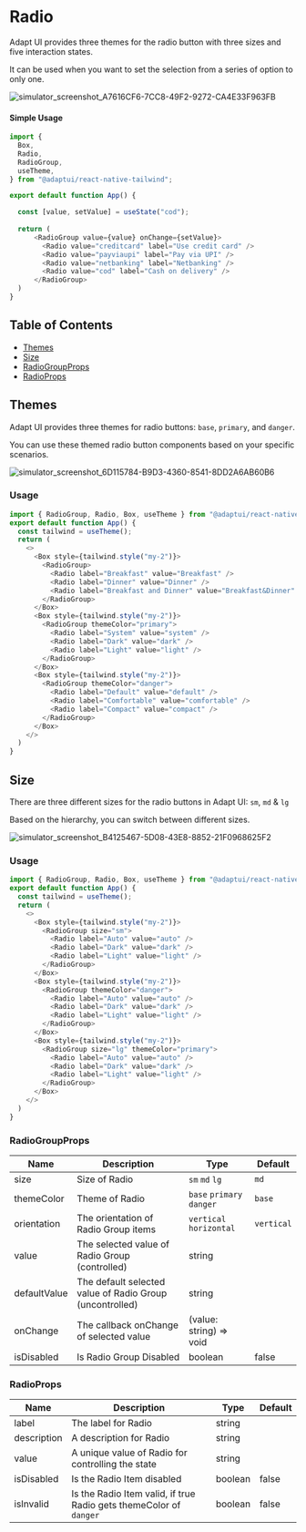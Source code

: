 # Radio

Adapt UI provides three themes for the radio button with three sizes and five
interaction states.

It can be used when you want to set the selection from a series of option to
only one.

![simulator_screenshot_A7616CF6-7CC8-49F2-9272-CA4E33F963FB](https://user-images.githubusercontent.com/35562287/203497847-8277987b-870b-4552-acd4-43eb6835b896.png)

#### Simple Usage

```js
import {
  Box,
  Radio,
  RadioGroup,
  useTheme,
} from "@adaptui/react-native-tailwind";

export default function App() {

  const [value, setValue] = useState("cod");
    
  return (
      <RadioGroup value={value} onChange={setValue}>
        <Radio value="creditcard" label="Use credit card" />
        <Radio value="payviaupi" label="Pay via UPI" />
        <Radio value="netbanking" label="Netbanking" />
        <Radio value="cod" label="Cash on delivery" />
      </RadioGroup>
  )
}

```

## Table of Contents

- [Themes](#themes)
- [Size](#size)
- [RadioGroupProps](#radiogroupprops)
- [RadioProps](#radioprops)

## Themes

Adapt UI provides three themes for radio buttons: `base`, `primary`, and
`danger`.

You can use these themed radio button components based on your specific
scenarios.

![simulator_screenshot_6D115784-B9D3-4360-8541-8DD2A6AB60B6](https://user-images.githubusercontent.com/35562287/203498297-b22cd3a2-f949-42d7-aad8-cea46ba42e3c.png)


### Usage

```js
import { RadioGroup, Radio, Box, useTheme } from "@adaptui/react-native-tailwind"
export default function App() {
  const tailwind = useTheme();
  return (
    <>
      <Box style={tailwind.style("my-2")}>
        <RadioGroup>
          <Radio label="Breakfast" value="Breakfast" />
          <Radio label="Dinner" value="Dinner" />
          <Radio label="Breakfast and Dinner" value="Breakfast&Dinner" />
        </RadioGroup>
      </Box>
      <Box style={tailwind.style("my-2")}>
        <RadioGroup themeColor="primary">
          <Radio label="System" value="system" />
          <Radio label="Dark" value="dark" />
          <Radio label="Light" value="light" />
        </RadioGroup>
      </Box>
      <Box style={tailwind.style("my-2")}>
        <RadioGroup themeColor="danger">
          <Radio label="Default" value="default" />
          <Radio label="Comfortable" value="comfortable" />
          <Radio label="Compact" value="compact" />
        </RadioGroup>
      </Box>
    </>
  )
}

```

## Size

There are three different sizes for the radio buttons in Adapt UI: `sm`, `md` &
`lg`

Based on the hierarchy, you can switch between different sizes.

![simulator_screenshot_B4125467-5D08-43E8-8852-21F0968625F2](https://user-images.githubusercontent.com/35562287/203498129-f78cadba-3b00-4792-95c0-6328a80ce7c9.png)


### Usage

```js
import { RadioGroup, Radio, Box, useTheme } from "@adaptui/react-native-tailwind"
export default function App() {
  const tailwind = useTheme();
  return (
    <>
      <Box style={tailwind.style("my-2")}>
        <RadioGroup size="sm">
          <Radio label="Auto" value="auto" />
          <Radio label="Dark" value="dark" />
          <Radio label="Light" value="light" />
        </RadioGroup>
      </Box>
      <Box style={tailwind.style("my-2")}>
        <RadioGroup themeColor="danger">
          <Radio label="Auto" value="auto" />
          <Radio label="Dark" value="dark" />
          <Radio label="Light" value="light" />
        </RadioGroup>
      </Box>
      <Box style={tailwind.style("my-2")}>
        <RadioGroup size="lg" themeColor="primary">
          <Radio label="Auto" value="auto" />
          <Radio label="Dark" value="dark" />
          <Radio label="Light" value="light" />
        </RadioGroup>
      </Box>
    </>
  )
}
```

### RadioGroupProps

| Name         | Description                                              | Type                      | Default    |
| ------------ | -------------------------------------------------------- | ------------------------- | ---------- |
| size         | Size of Radio                                            | `sm` `md` `lg`            | `md`       |
| themeColor   | Theme of Radio                                           | `base` `primary` `danger` | `base`     |
| orientation  | The orientation of Radio Group items                     | `vertical` `horizontal`   | `vertical` |
| value        | The selected value of Radio Group (controlled)           | string                    |            |
| defaultValue | The default selected value of Radio Group (uncontrolled) | string                    |            |
| onChange     | The callback onChange of selected value                  | (value: string) => void   |            |
| isDisabled   | Is Radio Group Disabled                                  | boolean                   | false      |

### RadioProps

| Name        | Description                                                        | Type    | Default |
| ----------- | ------------------------------------------------------------------ | ------- | ------- |
| label       | The label for Radio                                                | string  |         |
| description | A description for Radio                                            | string  |         |
| value       | A unique value of Radio for controlling the state                  | string  |         |
| isDisabled  | Is the Radio Item disabled                                         | boolean | false   |
| isInvalid   | Is the Radio Item valid, if true Radio gets themeColor of `danger` | boolean | false   |
